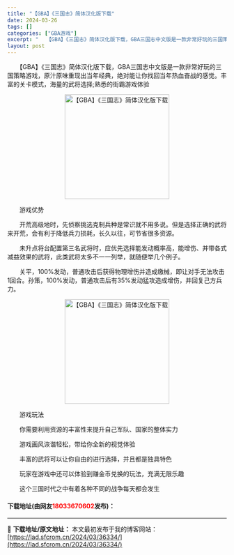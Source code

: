 ```yaml
---
title: "【GBA】《三国志》简体汉化版下载"
date: 2024-03-26
tags: []
categories: ["GBA游戏"]
excerpt: "　　【GBA】《三国志》简体汉化版下载，GBA三国志中文版是一款非常好玩的三国策略游戏，原汁原味重现出当年经典，绝对能让你找回当年热血奋战的感觉。丰富的关卡模式，海量的武将选择;熟悉的街霸游戏体验 　　游戏优势 　　开荒高级地时，先侦察挑选克制兵种是常识就不用多说。但是选择正确的武将来开荒，会有利于&hellip;"
layout: post
---
```


 <p>　　【GBA】《三国志》简体汉化版下载，GBA三国志中文版是一款非常好玩的三国策略游戏，原汁原味重现出当年经典，绝对能让你找回当年热血奋战的感觉。丰富的关卡模式，海量的武将选择;熟悉的街霸游戏体验</p> <p align="center"><img align="" border="0" src="https://lad.sfcrom.cn/wp-content/uploads/2024/03/20240326_6602650fcf7c7.png" width="240" alt="【GBA】《三国志》简体汉化版下载" /></p> <p>　　游戏优势</p> <p>　　开荒高级地时，先侦察挑选克制兵种是常识就不用多说。但是选择正确的武将来开荒，会有利于降低兵力损耗，长久以往，可节省很多资源。</p> <p>　　未升点将台配置第三名武将时，应优先选择能发动概率高，能增伤、并带各式减益效果的武将，此类武将太多不一一列举，就随便举几个例子。</p> <p>　　关平，100%发动，普通攻击后获得物理增伤并造成缴械，即让对手无法攻击1回合。孙策，100%发动，普通攻击后有35%发动猛攻造成增伤，并回复己方兵力。</p> <p align="center"><img align="" border="0" src="https://lad.sfcrom.cn/wp-content/uploads/2024/03/20240326_66026510457b7.png" width="240" alt="【GBA】《三国志》简体汉化版下载" /></p> <p>　　游戏玩法</p> <p>　　你需要利用资源的丰富性来提升自己军队、国家的整体实力</p> <p>　　游戏画风诙谐轻松，带给你全新的视觉体验</p> <p>　　丰富的武将可以让你自由的进行选择，并且都是独具特色</p> <p>　　玩家在游戏中还可以体验到赚金币兑换的玩法，充满无限乐趣</p> <p>　　这个三国时代之中有着各种不同的战争每天都会发生</p> <p><h4>下载地址(由网友<font color="red">18033670602</font>发布)：</h4></p> 

---
📖 **下载地址/原文地址：** 本文最初发布于我的博客网站：[https://lad.sfcrom.cn/2024/03/36334/](https://lad.sfcrom.cn/2024/03/36334/)
